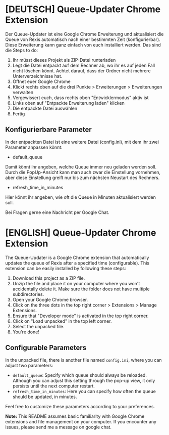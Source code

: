 # [DEUTSCH] Queue-Updater Chrome Extension

Der Queue-Updater ist eine Google Chrome Erweiterung und aktualisiert die Queue von Rexis automatisch nach einer bestimmten Zeit (konfigurierbar). Diese Erweiterung kann ganz einfach von euch installiert werden. Das sind die Steps to do:

1. Ihr müsst dieses Projekt als ZIP-Datei runterladen
2. Legt die Datei entpackt auf dem Rechner ab, wo ihr es auf jeden Fall nicht löschen könnt. Achtet darauf, dass der Ordner nicht mehrere Unterverzeichnisse hat.
3. Öffnet euer Google Chrome
4. Klickt rechts oben auf die drei Punkte > Erweiterungen > Erweiterungen verwalten
5. Vergewissert euch, dass rechts oben "Entwicklermodus" aktiv ist
6. Links oben auf "Entpackte Erweiterung laden" klicken
7. Die entpackte Datei auswählen
8. Fertig

## Konfigurierbare Parameter

In der entpackten Datei ist eine weitere Datei (config.ini), mit dem ihr zwei Parameter anpassen könnt:

- default_queue

Damit könnt ihr angeben, welche Queue immer neu geladen werden soll. Durch die PopUp-Ansicht kann man auch zwar die Einstellung vornehmen, aber diese Einstellung greift nur bis zum nächsten Neustart des Rechners.

- refresh_time_in_minutes

Hier könnt ihr angeben, wie oft die Queue in Minuten aktualisiert werden soll.

Bei Fragen gerne eine Nachricht per Google Chat.

# [ENGLISH] Queue-Updater Chrome Extension

The Queue-Updater is a Google Chrome extension that automatically updates the queue of Rexis after a specified time (configurable). This extension can be easily installed by following these steps:

1. Download this project as a ZIP file.
2. Unzip the file and place it on your computer where you won't accidentally delete it. Make sure the folder does not have multiple subdirectories.
3. Open your Google Chrome browser.
4. Click on the three dots in the top right corner > Extensions > Manage Extensions.
5. Ensure that "Developer mode" is activated in the top right corner.
6. Click on "Load unpacked" in the top left corner.
7. Select the unpacked file.
8. You're done!

## Configurable Parameters

In the unpacked file, there is another file named `config.ini`, where you can adjust two parameters:

- `default_queue`: Specify which queue should always be reloaded. Although you can adjust this setting through the pop-up view, it only persists until the next computer restart.
- `refresh_time_in_minutes`: Here you can specify how often the queue should be updated, in minutes.

Feel free to customize these parameters according to your preferences.

**Note:** This README assumes basic familiarity with Google Chrome extensions and file management on your computer. If you encounter any issues, please send me a message on google chat.
